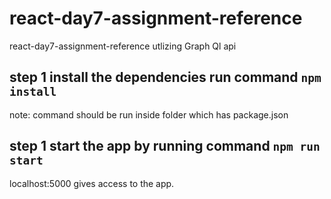 # react-day7-assignment-reference


react-day7-assignment-reference utlizing Graph Ql api  


## step 1 install the dependencies run command  `npm install`

note: command should be run inside folder which has package.json


## step 1 start the app by  running command  `npm run start`


localhost:5000 gives access to the app.
